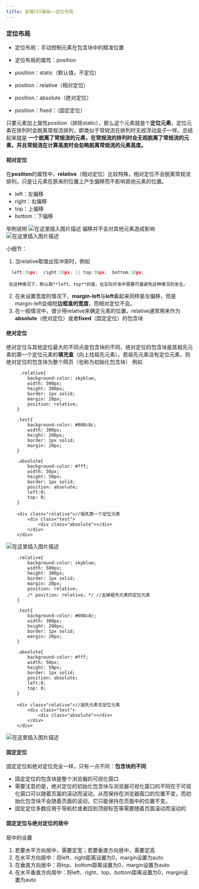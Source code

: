 ```yaml
---
title: 前端CSS基础——定位布局
---
```

### 定位布局

 - 定位布局：手动控制元素在包含块中的精准位置
 - 定位布局的属性：position
 
 - position：static（默认值，不定位）
 - position：relative（相对定位）
- position：absolute（绝对定位）
- position：fixed：（固定定位）

只要元素加上属性position（排除static），那么这个元素就是个**定位元素**，定位元素在排列时会脱离常规流排列，即类似于常规流在排列时无视浮动盒子一样。总结起来就是
**一个脱离了常规流的元素，在常规流的排列时会无视脱离了常规流的元素，并且常规流在计算高度时会忽略脱离常规流的元素高度。**

#### 相对定位
在**position**的属性中，**relative**（相对定位）比较特殊，相对定位不会脱离常规流排列，只是让元素在原来的位置上产生偏移而不影响其他元素的位置。

 - left：左偏移
 - right：右偏移
 - top：上偏移
 - bottom：下偏移

举例说明
![在这里插入图片描述](https://img-blog.csdnimg.cn/20200412221623465.png?x-oss-process=image/watermark,type_ZmFuZ3poZW5naGVpdGk,shadow_10,text_aHR0cHM6Ly9ibG9nLmNzZG4ubmV0L3dlaXhpbl80NDkwOTY4Mw==,size_16,color_FFFFFF,t_70)
偏移并不会对其他元素造成影响
![在这里插入图片描述](https://img-blog.csdnimg.cn/2020041222133777.png?x-oss-process=image/watermark,type_ZmFuZ3poZW5naGVpdGk,shadow_10,text_aHR0cHM6Ly9ibG9nLmNzZG4ubmV0L3dlaXhpbl80NDkwOTY4Mw==,size_16,color_FFFFFF,t_70)

小细节：

 1. 当relative取值出现冲突时，例如  
```javascript
  left:30px;  right:30px; || top:30px;  bottom:30px; 
```
     在这种情况下，默认取**left、top**的值，在实际开发中需要尽量避免这种情况的发生。
     
 2. 在未设置宽度的情况下，**margin-left**与**left**看起来同样是左偏移，但是margin-left会缩短**边框盒的宽度**，而相对定位不会。
 3. 在一般情况中，很少用relative来确定元素的位置，relative通常用来作为**absolute**（绝对定位）或者**fixed**（固定定位）的包含块

#### 绝对定位
绝对定位与其他定位最大的不同点是包含块的不同，绝对定位的包含块是其祖先元素的第一个定位元素的**填充盒**（向上找祖先元素），若祖先元素没有定位元素，则绝对定位的包含块为整个网页（也称为初始化包含块）
例如

```
	 .relative{
        background-color: skyblue;
        width: 500px;
        height: 300px;
        border: 1px solid;
        margin: 20px;
        position: relative;
    }

    .test{
        background-color: #008c8c;
        width: 300px;
        height: 200px;
        border: 1px solid;
        margin: 20px;
    }
    
    .absolute{
        background-color: #fff;
        width: 50px;
        height: 50px;
        border: 1px solid;
        position: absolute;
        left:0;
        top: 0;
    }
    
	<div class="relative">//祖先第一个定位元素
        <div class="test">
            <div class="absolute"></div>
        </div>
    </div>
```
![在这里插入图片描述](https://img-blog.csdnimg.cn/20200412232655209.png?x-oss-process=image/watermark,type_ZmFuZ3poZW5naGVpdGk,shadow_10,text_aHR0cHM6Ly9ibG9nLmNzZG4ubmV0L3dlaXhpbl80NDkwOTY4Mw==,size_16,color_FFFFFF,t_70)

```
 	.relative{
        background-color: skyblue;
        width: 500px;
        height: 300px;
        border: 1px solid;
        margin: 20px;
        position: relative;
        /* position: relative; */ //去掉祖先元素的定位元素
    }

    .test{
        background-color: #008c8c;
        width: 300px;
        height: 200px;
        border: 1px solid;
        margin: 20px;
    }
    
    .absolute{
        background-color: #fff;
        width: 50px;
        height: 50px;
        border: 1px solid;
        position: absolute;
        left:0;
        top: 0;
    }
    
	<div class="relative">//祖先元素无定位元素
        <div class="test">
            <div class="absolute"></div>
        </div>
    </div>
```
![在这里插入图片描述](https://img-blog.csdnimg.cn/2020041223284541.png?x-oss-process=image/watermark,type_ZmFuZ3poZW5naGVpdGk,shadow_10,text_aHR0cHM6Ly9ibG9nLmNzZG4ubmV0L3dlaXhpbl80NDkwOTY4Mw==,size_16,color_FFFFFF,t_70)
#### 固定定位
固定定位和绝对定位完全一样，只有一点不同：**包含块的不同**

 - 固定定位的包含块是整个浏览器的可视化窗口
 - 需要注意的是，绝对定位的初始化包含块与浏览器可视化窗口的不同在于可视化窗口可以随着页面的滚动而滚动，从而保持在浏览器窗口的位置不变，而初始化包含块不会随着页面的滚动，它只能保持在页面中的位置不变。
 - 固定定位多数应用于导航栏或者回到顶部标签等需要随着页面滚动而滚动的

#### 固定定位与绝对定位的居中
居中的设置

 1. 若要水平方向居中，需要定宽；若要垂直方向居中，需要定高
 2. 在水平方向居中：将left、right距离设置为0，margin设置为auto
 3. 在垂直方向居中：将top、bottom距离设置为0，margin设置为auto
 4. 在水平垂直方向居中：将left、right、top、bottom距离设置为0，margin设置为auto

